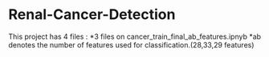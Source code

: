 # Renal-Cancer-Detection
This project has 4 files :
*3 files on cancer_train_final_ab_features.ipnyb
*ab denotes the number of features used for classification.(28,33,29 features)
